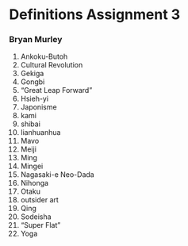 # Definitions Assignment 3
### Bryan Murley

1. Ankoku-Butoh
2. Cultural Revolution
3. Gekiga
4. Gongbi
5. “Great Leap Forward”
6. Hsieh-yi
7. Japonisme
8. kami
9. shibai
10. lianhuanhua
11. Mavo
12. Meiji
13. Ming
14. Mingei
15. Nagasaki-e Neo-Dada
16. Nihonga
17. Otaku
18. outsider art
19. Qing
20. Sodeisha
21. “Super Flat”
22. Yoga
